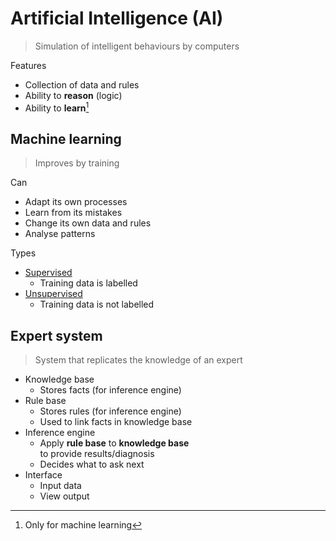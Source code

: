 # Artificial Intelligence (AI)

> Simulation of intelligent behaviours by computers

<p></p>
Features

-   Collection of data and rules
-   Ability to **reason** (logic)
-   Ability to **learn**[^1]

## Machine learning

> Improves by training

<p></p>
Can

-   Adapt its own processes
-   Learn from its mistakes
-   Change its own data and rules
-   Analyse patterns

<p></p>
Types

-   [Supervised](../misc/machine-learning/types.md#supervised-learning)
    -   Training data is labelled
-   [Unsupervised](../misc/machine-learning/types.md#unsupervised-learning)
    -   Training data is not labelled

## Expert system

> System that replicates the knowledge of an expert

-   Knowledge base
    -   Stores facts (for inference engine)
-   Rule base
    -   Stores rules (for inference engine)
    -   Used to link facts in knowledge base
-   Inference engine
    -   Apply **rule base** to **knowledge base** \
        to provide results/diagnosis
    -   Decides what to ask next
-   Interface
    -   Input data
    -   View output

[^1]: Only for machine learning
